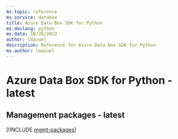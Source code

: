 ```yaml
---
ms.topic: reference
ms.service: databox
title: Azure Data Box SDK for Python
ms.devlang: python
ms.data: 10/28/2022
author: lmazuel
description: Reference for Azure Data Box SDK for Python
ms.author: lmazuel
---
```

# Azure Data Box SDK for Python - latest

## Management packages - latest
[!INCLUDE [mgmt-packages](data-box-mgmt-index.md)]